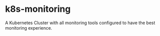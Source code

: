 # k8s-monitoring
A Kubernetes Cluster with all monitoring tools configured to have the best monitoring experience.
